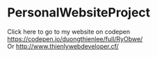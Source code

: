 # PersonalWebsiteProject
Click here to go to my website on codepen https://codepen.io/duongthienlee/full/RyObwe/
<br>
Or http://www.thienlywebdeveloper.cf/
